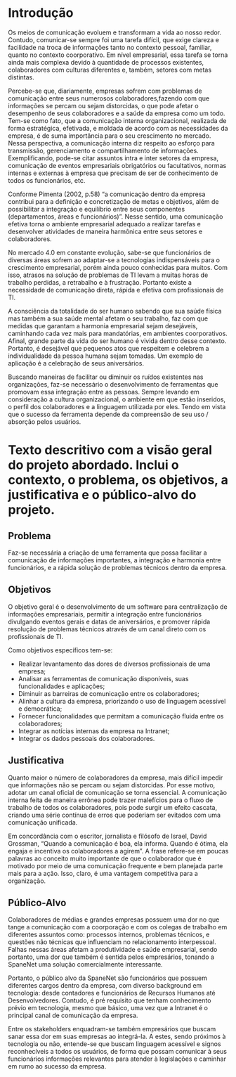 # Introdução

Os meios de comunicação evoluem e transformam a vida ao nosso redor. Contudo, comunicar-se sempre foi uma tarefa difícil, que exige clareza e facilidade na troca de informações tanto no contexto pessoal, familiar, quanto no contexto coorporativo. Em nível empresarial, essa tarefa se torna ainda mais complexa devido à quantidade de processos existentes, colaboradores com culturas diferentes e, também, setores com metas distintas.

Percebe-se que, diariamente, empresas sofrem com problemas de comunicação entre seus numerosos colaboradores,fazendo com que informações se percam ou sejam distorcidas, o que pode afetar o desempenho de seus colaboradores e a saúde da empresa como um todo. Tem-se como fato, que a comunicação interna organizacional, realizada de forma estratégica, efetivada, e moldada de acordo com as necessidades da empresa, é de suma importância para o seu crescimento no mercado. Nessa perspectiva, a comunicação interna diz respeito ao esforço para transmissão, gerenciamento e compartilhamento de informações. Exemplificando, pode-se citar assuntos intra e inter setores da empresa, comunicação de eventos empresariais obrigatórios ou facultativos, normas internas e externas à empresa que precisam de ser de conhecimento de todos os funcionários, etc.

Conforme Pimenta (2002, p.58) “a comunicação dentro da empresa contribui para a definição e concretização de metas e objetivos, além de possibilitar a integração e equilíbrio entre seus componentes (departamentos, áreas e funcionários)”. Nesse sentido, uma comunicação efetiva torna o ambiente empresarial adequado a realizar tarefas e desenvolver atividades de maneira harmônica entre seus setores e colaboradores.

No mercado 4.0 em constante evolução, sabe-se que funcionários de diversas áreas sofrem ao adaptar-se a tecnologias indispensáveis para o crescimento empresarial, porém ainda pouco conhecidas para muitos. Com isso, atrasos na solução de problemas de TI levam a muitas horas de trabalho perdidas, a retrabalho e à frustração. Portanto existe a necessidade de comunicação direta, rápida e efetiva com profissionais de TI.

A consciência da totalidade do ser humano sabendo que sua saúde física mas também a sua saúde mental afetam o seu trabalho, faz com que medidas que garantam a harmonia empresarial sejam desejáveis, caminhando cada vez mais para mandatórias, em ambientes coorporativos. Afinal, grande parte da vida do ser humano é vivida dentro desse contexto. Portanto, é desejável que pequenos atos que respeitem e celebrem a individualidade da pessoa humana sejam tomadas. Um exemplo de aplicação é a celebração de seus aniversários. 
 
Buscando maneiras de facilitar ou diminuir os ruídos existentes nas organizações, faz-se necessário o desenvolvimento de ferramentas que promovam essa integração entre as pessoas. Sempre levando em consideração a cultura organizacional, o ambiente em que estão inseridos, o perfil dos colaboradores e a linguagem utilizada por eles. Tendo em vista que o sucesso da ferramenta depende da compreensão de seu uso / absorção pelos usuários. 

# Texto descritivo com a visão geral do projeto abordado. Inclui o contexto, o problema, os objetivos, a justificativa e o público-alvo do projeto.

## Problema

Faz-se necessária a criação de uma ferramenta que possa facilitar a comunicação de informações importantes, a integração e harmonia entre funcionários, e a rápida solução de problemas técnicos dentro da empresa.

## Objetivos

O objetivo geral é o desenvolvimento de um software para centralização de informações empresariais, permitir a integração entre funcionários divulgando eventos gerais e datas de aniversários, e promover rápida resolução de problemas técnicos através de um canal direto com os profissionais de TI.

Como objetivos específicos tem-se: 
* Realizar levantamento das dores de diversos profissionais de uma empresa;
* Analisar as ferramentas de comunicação disponíveis, suas funcionalidades e aplicações;
* Diminuir as barreiras de comunicação entre os colaboradores;
* Alinhar a cultura da empresa, priorizando o uso de linguagem acessível e democrática;
* Fornecer funcionalidades que permitam a comunicação fluida entre os colaboradores;
* Integrar as notícias internas da empresa na Intranet;
* Integrar os dados pessoais dos colaboradores.

## Justificativa

Quanto maior o número de colaboradores da empresa, mais difícil impedir que informações não se percam ou sejam distorcidas. Por esse motivo, adotar um canal oficial de comunicação se torna essencial. A comunicação interna feita de maneira errônea pode trazer malefícios para o fluxo de trabalho de todos os colaboradores, pois pode surgir um efeito cascata, criando uma série contínua de erros que poderiam ser evitados com uma comunicação unificada.

Em concordância com o escritor, jornalista e filósofo de Israel, David Grossman, “Quando a comunicação é boa, ela informa. Quando é ótima, ela engaja e incentiva os colaboradores a agirem”. A frase refere-se em poucas palavras ao conceito muito importante de que o colaborador que é motivado por meio de uma comunicação frequente e bem planejada parte mais para a ação. Isso, claro, é uma vantagem competitiva para a organização.

## Público-Alvo

Colaboradores de médias e grandes empresas possuem uma dor no que tange a comunicação com a coorporação e com os colegas de trabalho em diferentes assuntos como: processos internos, problemas técnicos, e questões não técnicas que influenciam no relacionamento interpessoal. Falhas nessas áreas afetam a produtividade e saúde empresarial, sendo portanto, uma dor que também  é sentida pelos empresários, tonando a SpaneNet uma solução comercialmente interessante.

Portanto, o público alvo da SpaneNet são funcionários que possuem diferentes cargos dentro da empresa, com diverso background em tecnologia: desde contadores e funcionários de Recursos Humanos até Desenvolvedores. Contudo, é pré requisito que tenham conhecimento prévio em tecnologia, mesmo que básico, uma vez que a Intranet é o principal canal de comunicação da empresa.

Entre os stakeholders enquadram-se também empresários que buscam sanar essa dor em suas empresas ao integrá-la. A estes, sendo próximos à tecnologia ou não, entende-se que buscam linguagem acessível e signos reconhecíveis a todos os usuários, de forma que possam comunicar à seus funcionários informações relevantes para atender à legislações e caminhar em rumo ao sucesso da empresa.
